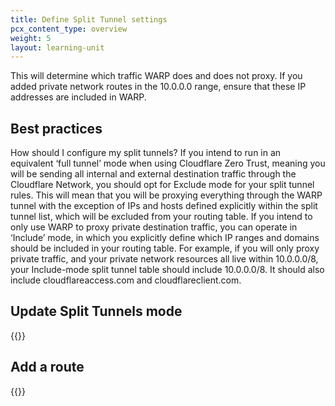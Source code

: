 ```yaml
---
title: Define Split Tunnel settings
pcx_content_type: overview
weight: 5
layout: learning-unit
---
```


This will determine which traffic WARP does and does not proxy. If you added private network routes in the 10.0.0.0 range, ensure that these IP addresses are included in WARP.

## Best practices

How should I configure my split tunnels?
If you intend to run in an equivalent ‘full tunnel’ mode when using Cloudflare Zero Trust, meaning you will be sending all internal and external destination traffic through the Cloudflare Network, you should opt for Exclude mode for your split tunnel rules. This will mean that you will be proxying everything through the WARP tunnel with the exception of IPs and hosts defined explicitly within the split tunnel list, which will be excluded from your routing table. If you intend to only use WARP to proxy private destination traffic, you can operate in ‘Include’ mode, in which you explicitly define which IP ranges and domains should be included in your routing table. For example, if you will only proxy private traffic, and your private network resources all live within 10.0.0.0/8, your Include-mode split tunnel table should include 10.0.0.0/8. It should also include cloudflareaccess.com and cloudflareclient.com.

## Update Split Tunnels mode

{{<render file="warp/_change-split-tunnels-mode.md" productFolder="cloudflare-one">}}

## Add a route

{{<render file="warp/_add-split-tunnels-route.md" productFolder="cloudflare-one">}}
